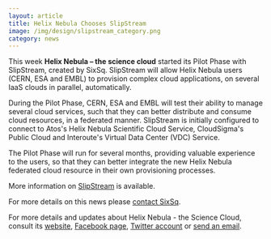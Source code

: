 ```yaml
---
layout: article
title: Helix Nebula Chooses SlipStream
image: /img/design/slipstream_category.png
category: news
---
```


This week **Helix Nebula – the science cloud** started its Pilot Phase with SlipStream, created by SixSq. SlipStream will allow Helix Nebula users (CERN, ESA and EMBL) to provision complex cloud applications, on several IaaS clouds in parallel, automatically.

During the Pilot Phase, CERN, ESA and EMBL will test their ability to manage several
cloud services, such that they can better distribute and consume cloud resources, in
a federated manner. SlipStream is initially configured to connect to Atos's Helix
Nebula Scientific Cloud Service, CloudSigma's Public Cloud and Interoute's Virtual
Data Center (VDC) Service.

The Pilot Phase will run for several months, providing valuable experience to the
users, so that they can better integrate the new Helix Nebula federated cloud resource
in their own provisioning processes.

More information on [SlipStream](http://sixsq.com/products/slipstream.html) is available. 

For more details on this news please [contact SixSq](mailto:info@sixsq.com).

For more details and updates about Helix Nebula - the Science Cloud, consult its [website](http://www.helix-nebula.eu), [Facebook page](https://www.facebook.com/HelixNebula.TheScienceCloud),  [Twitter account](https://twitter.com/HelixNebulaSC) or [send an email](mailto:contact@helix-nebula.eu).
